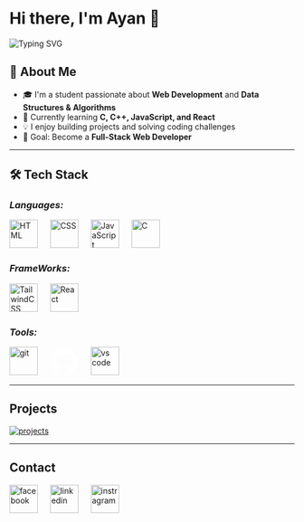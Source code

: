 # Hi there, I'm Ayan 👋

<!-- Typing Animation -->

![Typing SVG](https://readme-typing-svg.herokuapp.com?font=Fira+Code&size=25&pause=1000&color=00C4FF&center=true&vCenter=true&width=800&lines=Frontend+Web+Developer;HTML+%7C+CSS+%7C+JAVASCRIPT;REACT+%7C+REDUX+%7C+TAILWINDCSS;Always+Learning+New+Things!)

## 🚀 About Me

- 🎓 I'm a student passionate about **Web Development** and **Data Structures & Algorithms**
- 🌱 Currently learning **C, C++, JavaScript, and React**
- 💡 I enjoy building projects and solving coding challenges
- 🎯 Goal: Become a **Full-Stack Web Developer**

---

## 🛠️ Tech Stack

### _Languages:_

<img src="https://cdn.jsdelivr.net/gh/devicons/devicon/icons/html5/html5-original.svg" alt="HTML" width="50" height="50"/> &emsp; <img src="https://cdn.jsdelivr.net/gh/devicons/devicon/icons/css3/css3-original.svg" alt="CSS" width="50" height="50"/> &emsp; <img src="https://cdn.jsdelivr.net/gh/devicons/devicon/icons/javascript/javascript-original.svg" alt="JavaScript" width="50" height="50"/> &emsp; <img src="https://cdn.jsdelivr.net/npm/@programming-languages-logos/c/c_256x256.png" alt="C" width="50" height="50"/>

### _FrameWorks:_

<img src="https://www.vectorlogo.zone/logos/tailwindcss/tailwindcss-icon.svg" alt="TailwindCSS" width="50" height="50"/> &emsp; <img src="https://cdn.jsdelivr.net/gh/devicons/devicon@latest/icons/react/react-original.svg" alt="React" width="50" height="50"/>

### _Tools:_

<img src="https://cdn.jsdelivr.net/gh/devicons/devicon@latest/icons/git/git-plain-wordmark.svg" alt="git" width="50" height="50"/> &emsp; <svg viewBox="0 0 128 128" alt="github" width="50" height="50"><g fill="#fff"><path fill-rule="evenodd" clip-rule="evenodd" d="M64 5.103c-33.347 0-60.388 27.035-60.388 60.388 0 26.682 17.303 49.317 41.297 57.303 3.017.56 4.125-1.31 4.125-2.905 0-1.44-.056-6.197-.082-11.243-16.8 3.653-20.345-7.125-20.345-7.125-2.747-6.98-6.705-8.836-6.705-8.836-5.48-3.748.413-3.67.413-3.67 6.063.425 9.257 6.223 9.257 6.223 5.386 9.23 14.127 6.562 17.573 5.02.542-3.903 2.107-6.568 3.834-8.076-13.413-1.525-27.514-6.704-27.514-29.843 0-6.593 2.36-11.98 6.223-16.21-.628-1.52-2.695-7.662.584-15.98 0 0 5.07-1.623 16.61 6.19C53.7 35 58.867 34.327 64 34.304c5.13.023 10.3.694 15.127 2.033 11.526-7.813 16.59-6.19 16.59-6.19 3.287 8.317 1.22 14.46.593 15.98 3.872 4.23 6.215 9.617 6.215 16.21 0 23.194-14.127 28.3-27.574 29.796 2.167 1.874 4.097 5.55 4.097 11.183 0 8.08-.07 14.583-.07 16.572 0 1.607 1.088 3.49 4.148 2.897 23.98-7.994 41.263-30.622 41.263-57.294C124.388 32.14 97.35 5.104 64 5.104z"></path><path d="M26.484 91.806c-.133.3-.605.39-1.035.185-.44-.196-.685-.605-.543-.906.13-.31.603-.395 1.04-.188.44.197.69.61.537.91zm2.446 2.729c-.287.267-.85.143-1.232-.28-.396-.42-.47-.983-.177-1.254.298-.266.844-.14 1.24.28.394.426.472.984.17 1.255zM31.312 98.012c-.37.258-.976.017-1.35-.52-.37-.538-.37-1.183.01-1.44.373-.258.97-.025 1.35.507.368.545.368 1.19-.01 1.452zm3.261 3.361c-.33.365-1.036.267-1.552-.23-.527-.487-.674-1.18-.343-1.544.336-.366 1.045-.264 1.564.23.527.486.686 1.18.333 1.543zm4.5 1.951c-.147.473-.825.688-1.51.486-.683-.207-1.13-.76-.99-1.238.14-.477.823-.7 1.512-.485.683.206 1.13.756.988 1.237zm4.943.361c.017.498-.563.91-1.28.92-.723.017-1.308-.387-1.315-.877 0-.503.568-.91 1.29-.924.717-.013 1.306.387 1.306.88zm4.598-.782c.086.485-.413.984-1.126 1.117-.7.13-1.35-.172-1.44-.653-.086-.498.422-.997 1.122-1.126.714-.123 1.354.17 1.444.663zm0 0"></path></g></svg> &emsp; <img src="https://cdn.jsdelivr.net/gh/devicons/devicon@latest/icons/vscode/vscode-original.svg" alt="vs code" width="50" height="50" />

---

## Projects

[![projects](https://github-readme-stats.vercel.app/api/pin/?username=Ayankoley306&repo=projects&theme=radical)](https://github.com/Ayankoley306/projects)

---

## Contact

[<img src="https://cdn.jsdelivr.net/gh/devicons/devicon@latest/icons/facebook/facebook-original.svg" alt="facebook" height="50" width="50" />](https://www.facebook.com/ayan.koley.927980/) &emsp; [<img src="https://cdn.jsdelivr.net/gh/devicons/devicon@latest/icons/linkedin/linkedin-original.svg" alt="linkedin" height="50" width="50" />](https://www.linkedin.com/in/ayan-koley-6aa846378/) &emsp; [<img src="https://cdn-icons-png.flaticon.com/512/2111/2111463.png" alt="instragram" width="50" height="50"/>](https://www.instagram.com/ayan_koley_07/)
